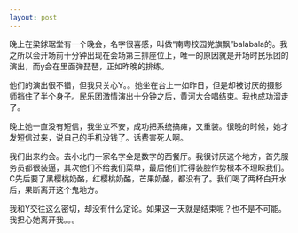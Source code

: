 ```yaml
---
layout: post
---
```

晚上在梁銶琚堂有一个晚会，名字很喜感，叫做“南粤校园党旗飘”balabala的。我之所以会开场前十分钟出现在会场第三排座位上，唯一的原因就是开场时民乐团的演出，而y会在里面弹琵琶，正如昨晚的排练。

他们的演出很不错，但我只关心Y。。她坐在台上一如昨日，但是却被讨厌的摄影师挡住了半个身子。民乐团激情演出十分钟之后，黄河大合唱结束。我也成功溜走了。

晚上她一直没有短信，我坐立不安，成功把系统搞瘫，又重装。很晚的时候，她才发短信过来，说自己的手机没钱了。话费害死人啊。

我们出来约会。去小北门一家名字全是数字的西餐厅。我很讨厌这个地方，首先服务员都很装逼，其次他们不给我们菜单，最后他们忙得装腔作势根本不理睬我们。C先后要了黑樱桃奶酪，红樱桃奶酪，芒果奶酪，都没有了。我们喝了两杯白开水后，果断离开这个鬼地方。

我和Y交往这么密切，却没有什么定论。如果这一天就是结束呢？也不是不可能。我担心她离开我。。。